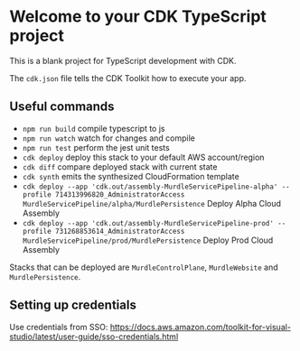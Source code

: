 # Welcome to your CDK TypeScript project

This is a blank project for TypeScript development with CDK.

The `cdk.json` file tells the CDK Toolkit how to execute your app.

## Useful commands

* `npm run build`   compile typescript to js
* `npm run watch`   watch for changes and compile
* `npm run test`    perform the jest unit tests
* `cdk deploy`      deploy this stack to your default AWS account/region
* `cdk diff`        compare deployed stack with current state
* `cdk synth`       emits the synthesized CloudFormation template
* `cdk deploy --app 'cdk.out/assembly-MurdleServicePipeline-alpha' --profile 714313996820_AdministratorAccess MurdleServicePipeline/alpha/MurdlePersistence` Deploy Alpha Cloud Assembly
* `cdk deploy --app 'cdk.out/assembly-MurdleServicePipeline-prod' --profile 731268853614_AdministratorAccess MurdleServicePipeline/prod/MurdlePersistence` Deploy Prod Cloud Assembly

Stacks that can be deployed are `MurdleControlPlane`, `MurdleWebsite` and `MurdlePersistence`.

## Setting up credentials

Use credentials from SSO: https://docs.aws.amazon.com/toolkit-for-visual-studio/latest/user-guide/sso-credentials.html
